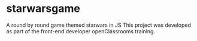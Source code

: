 # starwarsgame
A round by round game themed starwars in JS
This project was developed as part of the front-end developer openClassrooms training.
